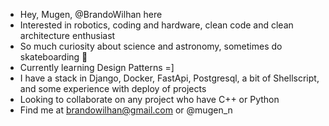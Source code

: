 - Hey, Mugen, @BrandoWilhan here
- Interested in robotics, coding and hardware, clean code and clean architecture enthusiast
- So much curiosity about science and astronomy, sometimes do skateboarding :telescope:
- Currently learning Design Patterns =]
- I have a stack in Django, Docker, FastApi, Postgresql, a bit of Shellscript, and some experience with deploy of projects 
- Looking to collaborate on any project who have C++ or Python
- Find me at brandowilhan@gmail.com or @mugen_n

<!---
BrandoWilhan/BrandoWilhan is a ✨ special ✨ repository because its `README.md` (this file) appears on your GitHub profile.
You can click the Preview link to take a look at your changes.
--->
